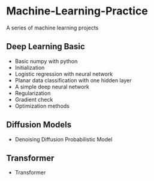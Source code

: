 # Machine-Learning-Practice
A series of machine learning projects

## Deep Learning Basic

* Basic numpy with python
* Initialization
* Logistic regression with neural network
* Planar data classification with one hidden layer
* A simple deep neural network
* Regularization
* Gradient check
* Optimization methods

## Diffusion Models

* Denoising Diffusion Probabilistic Model


## Transformer

* Transformer
